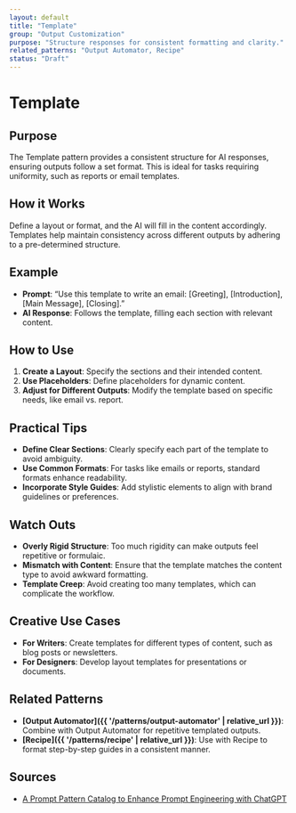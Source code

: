 ```yaml
---
layout: default
title: "Template"
group: "Output Customization"
purpose: "Structure responses for consistent formatting and clarity."
related_patterns: "Output Automator, Recipe"
status: "Draft"
---
```


# Template

## Purpose
The Template pattern provides a consistent structure for AI responses, ensuring outputs follow a set format. This is ideal for tasks requiring uniformity, such as reports or email templates.

## How it Works
Define a layout or format, and the AI will fill in the content accordingly. Templates help maintain consistency across different outputs by adhering to a pre-determined structure.

## Example
- **Prompt**: “Use this template to write an email: [Greeting], [Introduction], [Main Message], [Closing].”
- **AI Response**: Follows the template, filling each section with relevant content.

## How to Use
1. **Create a Layout**: Specify the sections and their intended content.
2. **Use Placeholders**: Define placeholders for dynamic content.
3. **Adjust for Different Outputs**: Modify the template based on specific needs, like email vs. report.

## Practical Tips
- **Define Clear Sections**: Clearly specify each part of the template to avoid ambiguity.
- **Use Common Formats**: For tasks like emails or reports, standard formats enhance readability.
- **Incorporate Style Guides**: Add stylistic elements to align with brand guidelines or preferences.

## Watch Outs
- **Overly Rigid Structure**: Too much rigidity can make outputs feel repetitive or formulaic.
- **Mismatch with Content**: Ensure that the template matches the content type to avoid awkward formatting.
- **Template Creep**: Avoid creating too many templates, which can complicate the workflow.

## Creative Use Cases
- **For Writers**: Create templates for different types of content, such as blog posts or newsletters.
- **For Designers**: Develop layout templates for presentations or documents.

## Related Patterns
- **[Output Automator]({{ '/patterns/output-automator' | relative_url }})**: Combine with Output Automator for repetitive templated outputs.
- **[Recipe]({{ '/patterns/recipe' | relative_url }})**: Use with Recipe to format step-by-step guides in a consistent manner.

## Sources
- [A Prompt Pattern Catalog to Enhance Prompt Engineering with ChatGPT](https://arxiv.org/pdf/2302.11382)